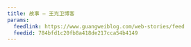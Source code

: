```yaml
---
title: 故事 – 王光卫博客
params:
  feedlink: https://www.guangweiblog.com/web-stories/feed
  feedid: 784bfd1c20fb8a418de217cca54b4149
---
```

